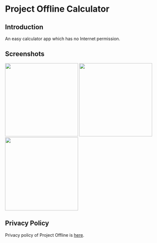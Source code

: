 # Project Offline Calculator
## Introduction
An easy calculator app which has no Internet permission. 
## Screenshots
<img src="https://pixelfed.social/storage/m/375e65040b19b04b60a3cf824105a89aedf089df/d39aa78c66ea34daea763c3f0f7d2bf0905d76ff/vLdYokxULtraUiWoBchg7g7zApufbo9KY3mN3xYt.png" width="240px"></img>
<img src="https://pixelfed.social/storage/m/375e65040b19b04b60a3cf824105a89aedf089df/d39aa78c66ea34daea763c3f0f7d2bf0905d76ff/3FlWruGw8OUmEerfyP8fIIxHcCRNwLrQa8ooW02m.png" width="240px"></img>
<img src="https://pixelfed.social/storage/m/375e65040b19b04b60a3cf824105a89aedf089df/d39aa78c66ea34daea763c3f0f7d2bf0905d76ff/Pb7rtUXLWbtaT44qofRGxGRh868DNlMan2KLivHf.png" width="240px"></img>
## Privacy Policy
Privacy policy of Project Offline is <a href="https://ioliteis.github.io/projectoffline/2019/08/26/Privacy-Policy/" rel="external nofollow noopener" target="_blank">here</a>.

